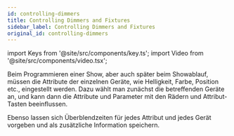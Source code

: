 ```yaml
---
id: controlling-dimmers
title: Controlling Dimmers and Fixtures
sidebar_label: Controlling Dimmers and Fixtures
original_id: controlling-dimmers
---
```


import Keys from '@site/src/components/key.ts';
import Video from '@site/src/components/video.tsx';

Beim Programmieren einer Show, aber auch später beim Showablauf, müssen
die Attribute der einzelnen Geräte, wie Helligkeit, Farbe, Position
etc., eingestellt werden. Dazu wählt man zunächst die betreffenden
Geräte an, und kann dann die Attribute und Parameter mit den Rädern und
Attribut-Tasten beeinflussen.

Ebenso lassen sich Überblendzeiten für jedes Attribut und jedes Gerät
vorgeben und als zusätzliche Information speichern.